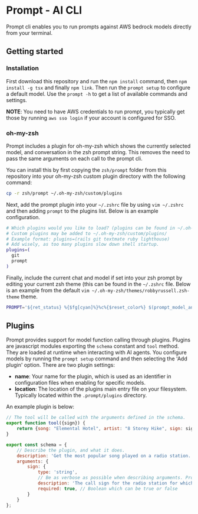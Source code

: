 # Prompt - AI CLI

Prompt cli enables you to run prompts against AWS bedrock models directly from your terminal.

## Getting started

### Installation

First download this repository and run the `npm install` command, then `npm install -g tsx` and finally `npm link`. Then run the `prompt setup` to
configure a default model. Use the `prompt -h` to get a list of available commands and settings.

**NOTE**: You need to have AWS credentials to run prompt, you typically get those by running `aws sso login` if your
account is configured for SSO.

### oh-my-zsh

Prompt includes a plugin for oh-my-zsh which shows the currently selected model, and conversation in the zsh prompt
string. This removes the need to pass the same arguments on each call to the prompt cli.

You can install this by first copying the `zsh/prompt` folder from this repository into your oh-my-zsh custom plugin
directory with the following command:

```bash
cp -r zsh/prompt ~/.oh-my-zsh/custom/plugins
```

Next, add the prompt plugin into your `~/.zshrc` file by using `vim ~/.zshrc` and then adding `prompt` to the plugins
list. Below is an example configuration.

```bash
# Which plugins would you like to load? (plugins can be found in ~/.oh-my-zsh/plugins/*)
# Custom plugins may be added to ~/.oh-my-zsh/custom/plugins/
# Example format: plugins=(rails git textmate ruby lighthouse)
# Add wisely, as too many plugins slow down shell startup.
plugins=(
  git
  prompt
)
```

Finally, include the current chat and model if set into your zsh prompt by editing your current zsh theme (this can be
found in the `~/.zshrc` file. Below is an example from the default `vim ~/.oh-my-zsh/themes/robbyrussell.zsh-theme`
theme.

```bash
PROMPT='${ret_status} %{$fg[cyan]%}%c%{$reset_color%} $(prompt_model_and_chat) $(git_prompt_info)'
```

## Plugins

Prompt provides support for model function calling through plugins. Plugins are javascript modules exporting the
`schema` constant and `tool` method. They are loaded at runtime when interacting with AI agents.
You configure models by running the `prompt setup` command and then selecting the 'Add plugin' option. There are two
plugin settings:

* **name**: Your name for the plugin, which is used as an identifier in configuration files when enabling for specific
  models.
* **location**: The location of the plugins main entry file on your filesystem. Typically located within the
  `.prompt/plugins` directory.

An example plugin is below:

```javascript
// The tool will be called with the arguments defined in the schema.
export function tool({sign}) {
    return {song: "Elemental Hotel", artist: "8 Storey Hike", sign: sign};
}

export const schema = {
    // Describe the plugin, and what it does. 
    description: 'Get the most popular song played on a radio station.',
    arguments: {
        sign: {
            type: 'string',
            // Be as verbose as possible when describing arguments. Provide example values. 
            description: 'The call sign for the radio station for which you want the most popular song. Example calls signs are WZPZ and WKRP.',
            required: true, // Boolean which can be true or false
        }
    }
};
```